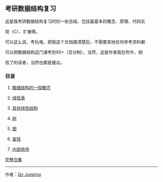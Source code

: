 ## 考研数据结构复习



这是我考研数据结构复习时的一些总结，包括最基本的概念、原理、代码实

现（C）、扩展等。

可以这么说，考杭电，把我这个文档搞清楚后，不需要其他任何参考资料都

可以把数据结构这门课考到95+（百分制），当然，这是作者我在吹牛，相

信了的读者，当然也都是傻瓜。



### 目录

1. [数据结构的一般概念](./Common/README.md)
2. [线性表](./Linear_List/README.md)

3. [其他线性结构](./Other_Linear_Structure/README.md)

4. [树](./Tree/README.md)

5. [图](./Graph/README.md)

6. [查找](./Search_Algorithm/README.md)

7. [内部排序](./Sorting_Algorithm/README.md)


[完整合集](./release/README.html)

---

作者：[Qv Junping](https://www.github.com/qvjp "Qv Junping")
